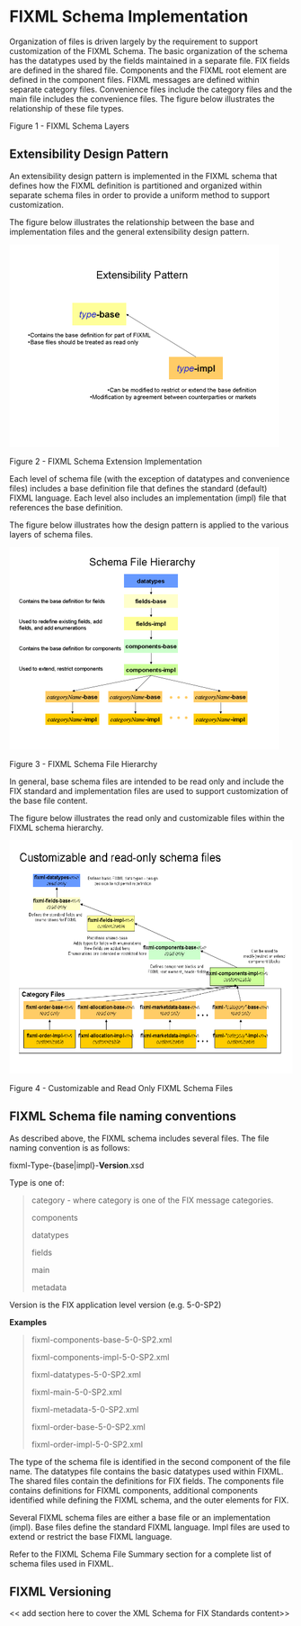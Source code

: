 FIXML Schema Implementation
===========================

Organization of files is driven largely by the requirement to support customization of the FIXML Schema. The basic organization of the schema has the datatypes used by the fields maintained in a separate file. FIX fields are defined in the shared file. Components and the FIXML root element are defined in the component files. FIXML messages are defined within separate category files. Convenience files include the category files and the main file includes the convenience files. The figure below illustrates the relationship of these file types.

Figure 1 - FIXML Schema Layers

 Extensibility Design Pattern
-----------------------------

An extensibility design pattern is implemented in the FIXML schema that defines how the FIXML definition is partitioned and organized within separate schema files in order to provide a uniform method to support customization.

The figure below illustrates the relationship between the base and implementation files and the general extensibility design pattern.

<img src="./media/image2.png" width="480" height="360" />

Figure 2 - FIXML Schema Extension Implementation

Each level of schema file (with the exception of datatypes and convenience files) includes a base definition file that defines the standard (default) FIXML language. Each level also includes an implementation (impl) file that references the base definition.

The figure below illustrates how the design pattern is applied to the various layers of schema files.

<img src="./media/image3.png" width="480" height="360" />

Figure 3 - FIXML Schema File Hierarchy

In general, base schema files are intended to be read only and include the FIX standard and implementation files are used to support customization of the base file content.

The figure below illustrates the read only and customizable files within the FIXML schema hierarchy.

<img src="./media/image4.png" width="553" height="415" />

Figure 4 - Customizable and Read Only FIXML Schema Files

<span id="_Toc54687620" class="anchor"><span id="_Toc410382676" class="anchor"></span></span>FIXML Schema file naming conventions
---------------------------------------------------------------------------------------------------------------------------------

As described above, the FIXML schema includes several files. The file naming convention is as follows:

fixml-Type-{base|impl}-**Version**.xsd

Type is one of:

> category - where category is one of the FIX message categories.
>
> components
>
> datatypes
>
> fields
>
> main
>
> metadata

Version is the FIX application level version (e.g. 5-0-SP2)

**Examples**

> fixml-components-base-5-0-SP2.xml
>
> fixml-components-impl-5-0-SP2.xml
>
> fixml-datatypes-5-0-SP2.xml
>
> fixml-main-5-0-SP2.xml
>
> fixml-metadata-5-0-SP2.xml
>
> fixml-order-base-5-0-SP2.xml
>
> fixml-order-impl-5-0-SP2.xml

The type of the schema file is identified in the second component of the file name. The datatypes file contains the basic datatypes used within FIXML. The shared files contain the definitions for FIX fields. The components file contains definitions for FIXML components, additional components identified while defining the FIXML schema, and the outer elements for FIX.

Several FIXML schema files are either a base file or an implementation (impl). Base files define the standard FIXML language. Impl files are used to extend or restrict the base FIXML language.

Refer to the FIXML Schema File Summary section for a complete list of schema files used in FIXML.

FIXML Versioning
----------------

&lt;&lt; add section here to cover the XML Schema for FIX Standards content&gt;&gt;
